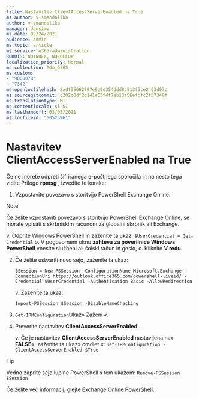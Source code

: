 ```yaml
---
title: Nastavitev ClientAccessServerEnabled na True
ms.author: v-smandalika
author: v-smandalika
manager: dansimp
ms.date: 02/24/2021
audience: Admin
ms.topic: article
ms.service: o365-administration
ROBOTS: NOINDEX, NOFOLLOW
localization_priority: Normal
ms.collection: Adm_O365
ms.custom:
- "9000078"
- "7342"
ms.openlocfilehash: 2adf35662797e9e9e354ddd0c513f5ce2463d07c
ms.sourcegitcommit: c202c0df2d141e63f4f7eb13a56efbfc2f57348f
ms.translationtype: MT
ms.contentlocale: sl-SI
ms.lasthandoff: 03/05/2021
ms.locfileid: "50525961"
---
```

# <a name="set-clientaccessserverenabled-to-true"></a>Nastavitev ClientAccessServerEnabled na True

Če ne morete odpreti šifriranega e-poštnega sporočila in namesto tega vidite Prilogo **rpmsg** , izvedite te korake:

1. Vzpostavite povezavo s storitvijo PowerShell Exchange Online.

> [!NOTE]
> Če želite vzpostaviti povezavo s storitvijo PowerShell Exchange Online, se morate vpisati s skrbniškim računom za globalni skrbnik ali Exchange.

   v. Odprite Windows PowerShell in zaženite ta ukaz: `$UserCredential = Get-Credential`
b. V pogovornem oknu **zahteva za poverilnice Windows PowerShell** vnesite službeni ali šolski račun in geslo, c. Kliknite **V redu**. 

2. Če želite ustvariti novo sejo, zaženite ta ukaz:

    `$Session = New-PSSession -ConfigurationName Microsoft.Exchange -ConnectionUri https://outlook.office365.com/powershell-liveid/ -Credential $UserCredential -Authentication Basic -AllowRedirection`

    v. Zaženite ta ukaz:
    
    `Import-PSSession $Session -DisableNameChecking`

3. `Get-IRMConfiguration`Ukaz» Zaženi «.

4. Preverite nastavitev **ClientAccessServerEnabled** . 

    v. Če je nastavitev **ClientAccessServerEnabled** nastavljena na» **FALSE**«, zaženite ta ukaz» cmdlet «: `Set-IRMConfiguration -ClientAccessServerEnabled $True`

> [!TIP]
> Vedno zaprite sejo lupine PowerShell s tem ukazom: `Remove-PSSession $Session`

Če želite več informacij, glejte [Exchange Online PowerShell](https://docs.microsoft.com/powershell/exchange/connect-to-exchange-online-powershell).

